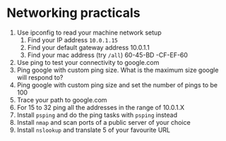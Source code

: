 # Networking practicals

1. Use ipconfig to read your machine network setup
   1. Find your IP address
   `10.0.1.15`
   2. Find your default gateway address
   10.0.1.1
   3. Find your mac address (try `/all`)
   60-45-BD -CF-EF-60
2. Use ping to test your connectivity to google.com
3. Ping google with custom ping size. What is the maximum size google will respond to?
4. Ping google with custom ping size and set the number of pings to be 100
5. Trace your path to google.com
6. For 15 to 32 ping all the addresses in the range of 10.0.1.X
7. Install `psping` and do the ping tasks with `psping` instead
8. Install `nmap` and scan ports of a public server of your choice
9. Install `nslookup` and translate 5 of your favourite URL
